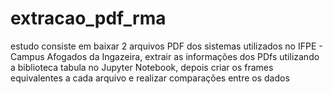 # extracao_pdf_rma
 
 estudo consiste em baixar 2 arquivos PDF dos sistemas utilizados no IFPE - Campus Afogados da Ingazeira, extrair as informações dos PDfs utilizando a biblioteca tabula
 no Jupyter Notebook, depois criar os frames equivalentes a cada arquivo e realizar comparações entre os dados


